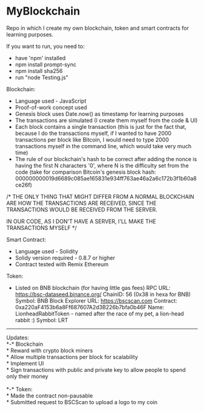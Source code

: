 # MyBlockchain

Repo in which I create my own blockchain, token and smart contracts for learning purposes.

If you want to run, you need to:
* have 'npm' installed 
* npm install prompt-sync
* npm install sha256
* run "node Testing.js"

Blockchain:
* Language used - JavaScript
* Proof-of-work concept used
* Genesis block uses Date.now() as timestamp for learning purposes
* The transactions are simulated (I create them myself from the code & UI)
* Each block contains a single transaction (this is just for the fact that, because I do the transactions myself,
if I wanted to have 2000 transactions per block like Bitcoin, I would need to type 2000 transactions myself in the command line,
which would take very much time)
* The rule of our blockchain's hash to be correct after adding the nonce is having the first N characters '0', where N is the difficulty set from the code (take for comparison Bitcoin's genesis block hash:
000000000019d6689c085ae165831e934ff763ae46a2a6c172b3f1b60a8ce26f)

/* THE ONLY THING THAT MIGHT DIFFER
FROM A NORMAL BLOCKCHAIN ARE HOW THE TRANSACTIONS ARE RECEIVED,
SINCE THE TRANSACTIONS WOULD BE RECEIVED FROM THE SERVER.

IN OUR CODE, AS I DON'T HAVE A SERVER, I'LL MAKE
THE TRANSACTIONS MYSELF */

Smart Contract:
* Language used - Solidity
* Solidy version required - 0.8.7 or higher
* Contract tested with Remix Ethereum

Token:
* Listed on BNB blockchain (for having little gas fees)
RPC URL: https://bsc-dataseed.binance.org/
ChainID: 56 (0x38 in hexa for BNB)
Symbol: BNB
Block Explorer URL: https://bscscan.com
Contract: 0xa220aF4153b6a8Ff687607A2d3B226b7bfa0b46F
Name: LionheadRabbitToken - named after the race of my pet, a lion-head rabbit :)
Symbol: LRT

<hr>
Updates:
<br>
*-* Blockchain<br>
* Reward with crypto block miners<br>
* Allow multiple transactions per block for scalability<br>
* Implement UI<br>
* Sign transactions with public and private key to allow people to spend only their money<br>
<br>
*-* Token:<br>
* Made the contract non-pausable<br>
* Submitted request to BSCScan to upload a logo to my coin<br>
